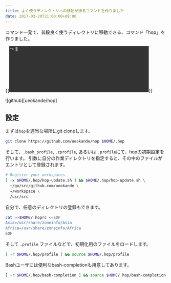 ```yaml
---
title: よく使うディレクトリへの移動が捗るコマンドを作りました
date: 2017-03-20T21:00:00+09:00
---
```


コマンド一発で、普段良く使うディレクトリに移動できる、コマンド「hop」を作りました。

{{<img src="hop.gif" alt="screenshot.gif">}}

![github][ueokande/hop]

設定
----

まずは`hop`を適当な場所にgit cloneします。

```sh
git clone https://github.com/ueokande/hop $HOME/.hop
```

そして、`.bash_profile`, `.zprofile`, あるいは `.profile`にて、hopの初期設定を行います。
引数に自分の作業ディレクトリを指定すると、その中のファイルがエントリとして登録されます。

```sh
# Register your workspaces
[ -x $HOME/.hop/hop-update.sh ] && $HOME/.hop/hop-update.sh \
  ~/go/src/github.com/ueokande \
  ~/workspace \
  /usr/src
```

自分で、任意のディレクトリの登録もできます。

```sh
cat >>$HOME/.hoprc <<EOF
Asia=/usr/share/zoneinfo/Asia
Africa=/usr/share/zoneinfo/Africa
EOF
```

そして `.profile` ファイルなどで、初期化用のファイルをロードします。

```sh
[ -r $HOME/.hop/profile ] && source $HOME/.hop/profile
```

Bashユーザには便利なbash-completionも用意してあります。

```sh
[ -r $HOME/.hop/bash-completion ] && source $HOME/.hop/bash-completion
```

